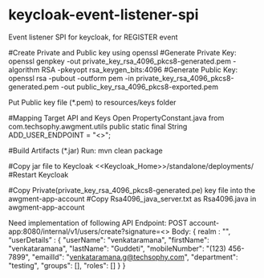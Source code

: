 # keycloak-event-listener-spi
Event listener SPI for keycloak, for REGISTER event

#Create Private and Public key using openssl
#Generate Private Key:
    openssl genpkey -out private_key_rsa_4096_pkcs8-generated.pem -algorithm RSA -pkeyopt rsa_keygen_bits:4096
#Generate Public Key:
    openssl rsa -pubout -outform pem -in private_key_rsa_4096_pkcs8-generated.pem -out public_key_rsa_4096_pkcs8-exported.pem

Put Public key file (*.pem) to resources/keys folder

#Mapping Target API and Keys
    Open PropertyConstant.java from com.techsophy.awgment.utils
    public static final String ADD_USER_ENDPOINT = "<<Add User API Endpoint>>";

#Build Artifacts (*.jar)
    Run: mvn clean package

#Copy jar file to Keycloak 
    <<Keycloak_Home>>/standalone/deployments/
#Restart Keycloak

#Copy Private(private_key_rsa_4096_pkcs8-generated.pe) key file into the awgment-app-account
#Copy Rsa4096_java_server.txt as Rsa4096.java in awgment-app-account 

Need implementation of following API Endpoint:
POST account-app:8080/internal/v1/users/create?signature=<>
Body:
    {
           realm : "",
           “userDetails” : {
            "userName": "venkataramana",
            "firstName": "venkataramana",
            "lastName": "Guddeti",
            "mobileNumber": "(123) 456-7899",
            "emailId": "venkataramana.g@techsophy.com",
            "department": "testing",
            "groups": [],
            "roles": []
          }
    } 


